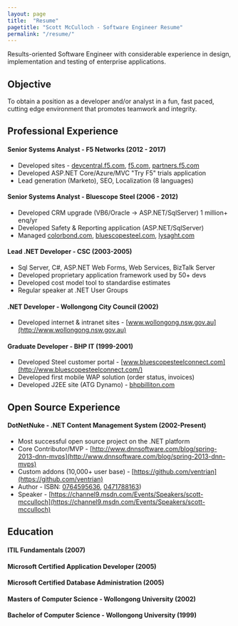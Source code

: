 ```yaml
---
layout: page
title:  "Resume"
pagetitle: "Scott McCulloch - Software Engineer Resume"
permalink: "/resume/"
---
```


Results-oriented Software Engineer with considerable experience in design, implementation and testing of enterprise applications. 

## Objective

To obtain a position as a developer and/or analyst in a fun, fast paced, cutting edge environment that promotes teamwork and integrity. 

## Professional Experience

#### Senior Systems Analyst - F5 Networks (2012 - 2017)

- Developed sites - [devcentral.f5.com](https://devcentral.f5.com), [f5.com](https://f5.com), [partners.f5.com](https://partners.f5.com)
- Developed ASP.NET Core/Azure/MVC "Try F5" trials application
- Lead generation (Marketo), SEO,  Localization (8 languages)

#### Senior Systems Analyst - Bluescope Steel (2006 - 2012)

- Developed CRM upgrade (VB6/Oracle -> ASP.NET/SqlServer) 1 million+ enq/yr
- Developed Safety & Reporting application (ASP.NET/SqlServer)
- Managed [colorbond.com](http://colorbond.com), [bluescopesteel.com](http://www.bluescopesteel.com), [lysaght.com](http://lysaght.com)

#### Lead .NET Developer - CSC (2003-2005)

- Sql Server, C#, ASP.NET Web Forms, Web Services, BizTalk Server
- Developed proprietary application framework used by 50+ devs
- Developed cost model tool to standardise estimates
- Regular speaker at .NET User Groups

#### .NET Developer - Wollongong City Council (2002)

- Developed internet & intranet sites - [www.wollongong.nsw.gov.au](http://www.wollongong.nsw.gov.au)

#### Graduate Developer - BHP IT (1999-2001)

- Developed Steel customer portal - [www.bluescopesteelconnect.com](http://www.bluescopesteelconnect.com/)
- Developed first mobile WAP solution (order status, invoices)
- Developed J2EE site (ATG Dynamo) - [bhpbilliton.com](http://bhpbilliton.com) 

## Open Source Experience

#### DotNetNuke - .NET Content Management System (2002-Present)

- Most successful open source project on the .NET platform
- Core Contributor/MVP - [http://www.dnnsoftware.com/blog/spring-2013-dnn-mvps](http://www.dnnsoftware.com/blog/spring-2013-dnn-mvps)
- Custom addons (10,000+ user base) - [https://github.com/ventrian](https://github.com/ventrian)
- Author - ISBN: [0764595636](https://www.amazon.com/Professional-DotNetNuke-ASP-NET-Portals-Walker/dp/0764595636), [0471788163](https://www.amazon.com/Professional-DotNetNuke-Application-Framework-ASP-NET/dp/0471788163))
- Speaker - [https://channel9.msdn.com/Events/Speakers/scott-mcculloch](https://channel9.msdn.com/Events/Speakers/scott-mcculloch)

## Education

#### ITIL Fundamentals (2007)

#### Microsoft Certified Application Developer (2005)

#### Microsoft Certified Database Administration (2005)

#### Masters of Computer Science - Wollongong University (2002)

#### Bachelor of Computer Science - Wollongong University (1999)




